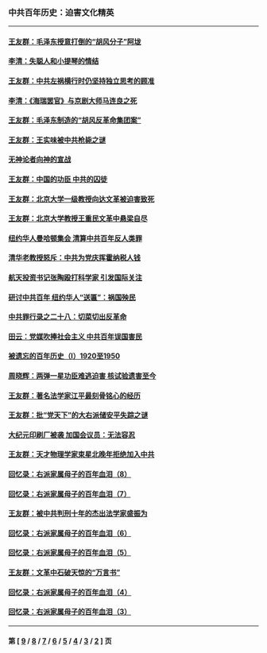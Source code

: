 ### 中共百年历史：迫害文化精英
---
#### [王友群：毛泽东授意打倒的“胡风分子”阿垅](../../pages/nf1176111/n13592541.md?03160430) 
#### [李清：失聪人和小提琴的情结](../../pages/nf1176111/n13459280.md?03160430) 
#### [王友群：中共左祸横行时仍坚持独立思考的顾准](../../pages/nf1176111/n13444722.md?03160430) 
#### [李清：《海瑞罢官》与京剧大师马连良之死](../../pages/nf1176111/n13412316.md?03160430) 
#### [王友群：毛泽东制造的“胡风反革命集团案”](../../pages/nf1176111/n13324909.md?03160430) 
#### [王友群：王实味被中共枪毙之谜](../../pages/nf1176111/n13307502.md?03160430) 
#### [无神论者向神的宣战](../../pages/nf1176111/n13281535.md?03160430) 
#### [王友群：中国的功臣 中共的囚徒](../../pages/nf1176111/n13291790.md?03160430) 
#### [王友群：北京大学一级教授向达文革被迫害致死](../../pages/nf1176111/n13150966.md?03160430) 
#### [王友群：北京大学教授王重民文革中悬梁自尽](../../pages/nf1176111/n13084645.md?03160430) 
#### [纽约华人曼哈顿集会 清算中共百年反人类罪](../../pages/nf1176111/n13084157.md?03160430) 
#### [清华老教授怒斥：中共为党庆挥霍纳税人钱](../../pages/nf1176111/n13071430.md?03160430) 
#### [航天投资书记张陶殴打科学家 引发国际关注](../../pages/nf1176111/n13069132.md?03160430) 
#### [研讨中共百年 纽约华人“送匾”：祸国殃民](../../pages/nf1176111/n13057367.md?03160430) 
#### [中共罪行录之二十八：切菜切出反革命](../../pages/nf1176111/n13030600.md?03160430) 
#### [田云：党媒吹捧社会主义 中共百年误国害民](../../pages/nf1176111/n13006682.md?03160430) 
#### [被遗忘的百年历史（I）1920至1950](../../pages/nf1176111/n12986411.md?03160430) 
#### [周晓辉：两弹一星功臣难逃迫害 核试验遗害至今](../../pages/nf1176111/n12974997.md?03160430) 
#### [王友群：著名法学家江平最刻骨铭心的经历](../../pages/nf1176111/n12970787.md?03160430) 
#### [王友群：批“党天下”的大右派储安平失踪之谜](../../pages/nf1176111/n12954229.md?03160430) 
#### [大纪元印刷厂被袭 加国会议员：无法容忍](../../pages/nf1176111/n12883028.md?03160430) 
#### [王友群：天才物理学家束星北晚年拒绝加入中共](../../pages/nf1176111/n12792913.md?03160430) 
#### [回忆录：右派家属母子的百年血泪（8）](../../pages/nf1176111/n12706196.md?03160430) 
#### [回忆录：右派家属母子的百年血泪（7）](../../pages/nf1176111/n12706191.md?03160430) 
#### [王友群：被中共判刑十年的杰出法学家盛振为](../../pages/nf1176111/n12706141.md?03160430) 
#### [回忆录：右派家属母子的百年血泪（6）](../../pages/nf1176111/n12698863.md?03160430) 
#### [回忆录：右派家属母子的百年血泪（5）](../../pages/nf1176111/n12692515.md?03160430) 
#### [王友群：文革中石破天惊的“万言书”](../../pages/nf1176111/n12690994.md?03160430) 
#### [回忆录：右派家属母子的百年血泪（4）](../../pages/nf1176111/n12686410.md?03160430) 
#### [回忆录：右派家属母子的百年血泪（3）](../../pages/nf1176111/n12683820.md?03160430) 

---
#### 第 [ [9](./9.md?03160430) / [8](./8.md?03160430) / [7](./7.md?03160430) / [6](./6.md?03160430) / [5](./5.md?03160430) / [4](./4.md?03160430) / [3](./3.md?03160430) / [2](./2.md?03160430) ] 页
